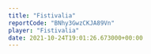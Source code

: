 ```yaml
---
title: "Fistivalia"
reportCode: "BNhy3GwzCKJA89Vn"
player: "Fistivalia"
date: 2021-10-24T19:01:26.673000+00:00
---
```

